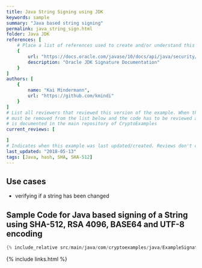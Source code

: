 ```yaml
---
title: Java String Signing using JDK
keywords: sample
summary: "Java based string signing"
permalink: java_string_sign.html
folder: Java JDK
references: [
    # Place a list of references used to create and/or understand this example.
    {
        url: "https://docs.oracle.com/javase/10/docs/api/java/security/Signature.html",
        description: "Oracle JDK Signature Documentation"
    }
]
authors: [
    {
        name: "Kai Mindermann",
        url: "https://github.com/kmindi"
    }
]
# List all reviewers that reviewed this version of the example. When the example is updated all old reviews
# must be removed from the list below and the code has to be reviewed again. The complete review process
# is documented in the main repository of CryptoExamples
current_reviews: [

]
# Indicates when this example was last updated/created. Reviews don't change this.
last_updated: "2018-05-13"
tags: [Java, hash, SHA, SHA-512]
---
```


## Use cases

- verifying if a string has been changed

## Sample Code for Java based signing of a String using SHA-512, RSA 4096, BASE64 and UTF-8 encoding

```java
{% include_relative src/main/java/com/cryptoexamples/java/ExampleSignatureInOneMethod.java %}
```



{% include links.html %}
